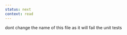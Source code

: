 ```yaml
---
status: next
context: read
---
```





dont change the name of this file as it will fail the unit tests
